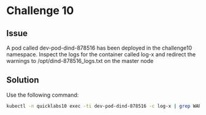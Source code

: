 # Challenge 10

## Issue

A pod called dev-pod-dind-878516 has been deployed in the challenge10 namespace. 
Inspect the logs for the container called log-x and redirect the warnings to /opt/dind-878516_logs.txt 
on the master node

## Solution

Use the following command:

```bash
kubectl -n quicklabs10 exec -ti dev-pod-dind-878516 -c log-x | grep WARNING > /opt/dind-878516_logs.txt
```